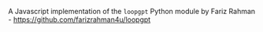 A Javascript implementation of the `loopgpt` Python module by Fariz Rahman - https://github.com/farizrahman4u/loopgpt
